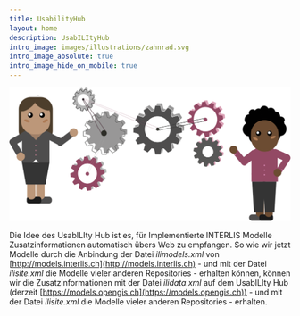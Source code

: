 ```yaml
---
title: UsabilityHub
layout: home
description: UsabILItyHub
intro_image: images/illustrations/zahnrad.svg
intro_image_absolute: true
intro_image_hide_on_mobile: true
---
```


![introimage](images/illustrations/zahnrad.svg)

Die Idee des UsabILIty Hub ist es, für Implementierte INTERLIS Modelle Zusatzinformationen automatisch übers Web zu empfangen.
So wie wir jetzt Modelle durch die Anbindung der Datei *ilimodels.xml* von [http://models.interlis.ch](http://models.interlis.ch) - und mit der Datei *ilisite.xml* die Modelle vieler anderen Repositories - erhalten können, können wir die Zusatzinformationen mit der Datei *ilidata.xml* auf dem UsabILIty Hub (derzeit [https://models.opengis.ch](https://models.opengis.ch))  - und mit der Datei *ilisite.xml* die Modelle vieler anderen Repositories - erhalten.
